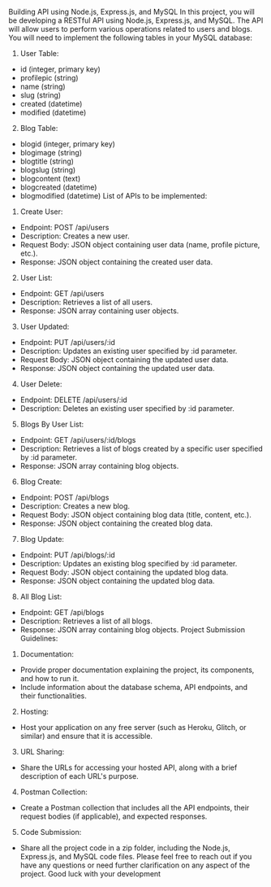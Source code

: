 Building API using Node.js, Express.js, and MySQL
In this project, you will be developing a RESTful API using Node.js, Express.js, and MySQL.
The API will allow users to perform various operations related to users and blogs. You will
need to implement the following tables in your MySQL database:

1. User Table:

- id (integer, primary key)
- profilepic (string)
- name (string)
- slug (string)
- created (datetime)
- modified (datetime)

2. Blog Table:

- blogid (integer, primary key)
- blogimage (string)
- blogtitle (string)
- blogslug (string)
- blogcontent (text)
- blogcreated (datetime)
- blogmodified (datetime)
  List of APIs to be implemented:

1. Create User:

- Endpoint: POST /api/users
- Description: Creates a new user.
- Request Body: JSON object containing user data (name, profile picture, etc.).
- Response: JSON object containing the created user data.

2. User List:

- Endpoint: GET /api/users
- Description: Retrieves a list of all users.
- Response: JSON array containing user objects.

3. User Updated:

- Endpoint: PUT /api/users/:id
- Description: Updates an existing user specified by :id parameter.
- Request Body: JSON object containing the updated user data.
- Response: JSON object containing the updated user data.

4. User Delete:

- Endpoint: DELETE /api/users/:id
- Description: Deletes an existing user specified by :id parameter.

5. Blogs By User List:

- Endpoint: GET /api/users/:id/blogs
- Description: Retrieves a list of blogs created by a specific user specified by :id parameter.
- Response: JSON array containing blog objects.

6. Blog Create:

- Endpoint: POST /api/blogs
- Description: Creates a new blog.
- Request Body: JSON object containing blog data (title, content, etc.).
- Response: JSON object containing the created blog data.

7. Blog Update:

- Endpoint: PUT /api/blogs/:id
- Description: Updates an existing blog specified by :id parameter.
- Request Body: JSON object containing the updated blog data.
- Response: JSON object containing the updated blog data.

8. All Blog List:

- Endpoint: GET /api/blogs
- Description: Retrieves a list of all blogs.
- Response: JSON array containing blog objects.
  Project Submission Guidelines:

1. Documentation:

- Provide proper documentation explaining the project, its components, and how to run it.
- Include information about the database schema, API endpoints, and their functionalities.

2. Hosting:

- Host your application on any free server (such as Heroku, Glitch, or similar) and ensure
  that it is accessible.

3. URL Sharing:

- Share the URLs for accessing your hosted API, along with a brief description of each
  URL's purpose.

4. Postman Collection:

- Create a Postman collection that includes all the API endpoints, their request bodies (if
  applicable), and expected responses.

5. Code Submission:

- Share all the project code in a zip folder, including the Node.js, Express.js, and MySQL
  code files.
  Please feel free to reach out if you have any questions or need further clarification on any
  aspect of the project. Good luck with your development
